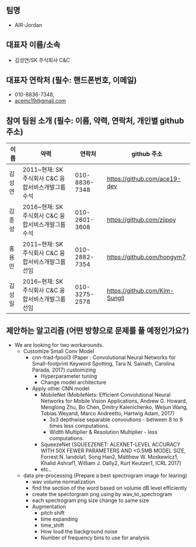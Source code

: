 ## 팀명
- AIR-Jordan

## 대표자 이름/소속
- 김성연/SK 주식회사 C&C

## 대표자 연락처 (필수: 핸드폰번호, 이메일)
- 010-8836-7348, 
- acemc19@gmail.com

## 참여 팀원 소개 (필수: 이름, 약력, 연락처, 개인별 github 주소)
| 이름 | 약력 | 연락처 | github 주소 |
|---|---|---|---|
| 김성연 | 2011~현재: SK 주식회사 C&C 융합서비스개발그룹 수석 | 010-8836-7348  | https://github.com/ace19-dev  |
| 김종성 | 2016~현재: SK 주식회사 C&C 융합서비스개발그룹 수석 | 010-2601-3608  | https://github.com/ziippy  |
| 홍용만 | 2011~현재: SK 주식회사 C&C 융합서비스개발그룹 선임 | 010-2882-7354  | https://github.com/hongym7  |
| 김성일 | 2016~현재: SK 주식회사 C&C 융합서비스개발그룹 선임 | 010-3275-2578  | https://github.com/Kim-SungIl  |


## 제안하는 알고리즘 (어떤 방향으로 문제를 풀 예정인가요?)
- We are looking for two workarounds.
  - Customize Small Conv Model
    - cnn-trad-fpool3 (Paper : Convolutional Neural Networks for Small-footprint Keyword Spotting, Tara N. Sainath, Carolina Parada, 2017) customizing
      - Hyperparameter tuning
      - Change model architecture
    - Apply other CNN model
      - MobileNet (MobileNets: Efficient Convolutional Neural Networks for Mobile Vision Applications, Andrew G. Howard, Menglong Zhu, Bo Chen, Dmitry Kalenichenko, Weijun Wang, Tobias Weyand, Marco Andreetto, Hartwig Adam, 2017)
        - 3x3 depthwise separable convoutions - between 8 to 9 times less computations.
        - Width Multiplier & Resolution Multiplier - less computations.
      - SqueezeNet (SQUEEZENET: ALEXNET-LEVEL ACCURACY WITH 50X FEWER PARAMETERS AND <0.5MB MODEL SIZE, Forrest N. Iandola1, Song Han2, Matthew W. Moskewicz1, Khalid Ashraf1, William J. Dally2, Kurt Keutzer1, ICRL 2017)
      - etc..
  
  - data pre-processing (Prepare a best spectrogram image for learing)
    - wav volume normalization
    - find the section of the word based on volume dB level efficiently
    - create the spectorgram png using by wav_to_spectrogram
    - each spectrogram png size change to same size
    - Augmentation
      - pitch shift
      - time expanding
      - time_shift
      - How loud the background noise
      - Number of frequency bins to use for analysis


